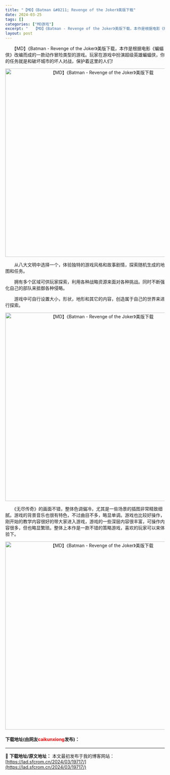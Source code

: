 ```yaml
---
title: "【MD】《Batman &#8211; Revenge of the Joker》美版下载"
date: 2024-03-25
tags: []
categories: ["MD游戏"]
excerpt: "　　【MD】《Batman - Revenge of the Joker》美版下载，本作是根据电影《蝙蝠侠》改编而成的一款动作冒险类型的游戏。玩家在游戏中扮演超级英雄蝙蝠侠，你的任务就是和破坏城市的坏人对战，保护着这里的人们! 　　从八大文明中选择一个，体验独特的游戏风格和故事剧情，探索随机生成的地&hellip;"
layout: post
---
```


 <p>　　【MD】《Batman - Revenge of the Joker》美版下载，本作是根据电影《蝙蝠侠》改编而成的一款动作冒险类型的游戏。玩家在游戏中扮演超级英雄蝙蝠侠，你的任务就是和破坏城市的坏人对战，保护着这里的人们!</p> <p align="center"><img align="" border="0" src="https://lad.sfcrom.cn/wp-content/uploads/2024/03/20240325_660106cb4817b.png" width="596" alt="【MD】《Batman - Revenge of the Joker》美版下载" /></p> <p>　　从八大文明中选择一个，体验独特的游戏风格和故事剧情，探索随机生成的地图和任务。</p> <p>　　拥有多个区域可供玩家探索，利用各种战略资源来面对各种挑战。同时不断强化自己的部队来抵御各种侵略。</p> <p>　　游戏中可自行设置大小，形状，地形和其它的内容，创造属于自己的世界来进行探索。</p> <p align="center"><img align="" border="0" src="https://lad.sfcrom.cn/wp-content/uploads/2024/03/20240325_660106cbe2443.png" width="596" alt="【MD】《Batman - Revenge of the Joker》美版下载" /></p> <p>　　《无尽传奇》的画面不错，整体色调偏冷，尤其是一些场景的插图非常精致细腻。游戏的背景音乐也很有特色，不过曲目不多，略显单调。游戏也比较好操作，刚开始的教学内容很好的带大家进入游戏，游戏的一些深层内容很丰富，可操作内容很多，但也略显繁琐。整体上本作是一款不错的策略游戏，喜欢的玩家可以来体验下。</p> <p align="center"><img align="" border="0" src="https://lad.sfcrom.cn/wp-content/uploads/2024/03/20240325_660106ccacb3e.png" width="595" alt="【MD】《Batman - Revenge of the Joker》美版下载" /></p> <p><h4>下载地址(由网友<font color="red">caikunxiong</font>发布)：</h4></p> 

---
📖 **下载地址/原文地址：** 本文最初发布于我的博客网站：[https://lad.sfcrom.cn/2024/03/19717/](https://lad.sfcrom.cn/2024/03/19717/)
